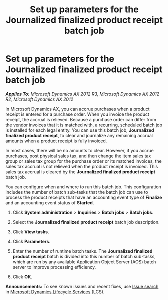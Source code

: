 ﻿---
title: Set up parameters for the Journalized finalized product receipt batch job
TOCTitle: Set up parameters for the Journalized finalized product receipt batch job
ms:assetid: a919e966-c271-4760-b2dd-547fab26a218
ms:mtpsurl: https://technet.microsoft.com/en-us/library/JJ841079(v=AX.60)
ms:contentKeyID: 50406238
ms.date: 05/01/2014
mtps_version: v=AX.60
---

# Set up parameters for the Journalized finalized product receipt batch job 


_**Applies To:** Microsoft Dynamics AX 2012 R3, Microsoft Dynamics AX 2012 R2, Microsoft Dynamics AX 2012_

In Microsoft Dynamics AX, you can accrue purchases when a product receipt is entered for a purchase order. When you invoice the product receipt, the accrual is relieved. Because a purchase order can differ from the vendor invoices that it is matched with, a recurring, scheduled batch job is installed for each legal entity. You can use this batch job, **Journalized finalized product receipt**, to clear and journalize any remaining accrual amounts when a product receipt is fully invoiced.

In most cases, there will be no amounts to clear. However, if you accrue purchases, post physical sales tax, and then change the item sales tax group or sales tax group for the purchase order or its matched invoices, the sales tax accrual is not relieved when the product receipt is invoiced. This sales tax accrual is cleared by the **Journalized finalized product receipt** batch job.

You can configure when and where to run this batch job. This configuration includes the number of batch sub-tasks that the batch job can use to process the product receipts that have an accounting event type of **Finalize** and an accounting event status of **Started**.

1.  Click **System administration** \> **Inquiries** \> **Batch jobs** \> **Batch jobs**.

2.  Select the **Journalized finalized product receipt** batch job description.

3.  Click **View tasks**.

4.  Click **Parameters**.

5.  Enter the number of runtime batch tasks. The **Journalized finalized product receipt** batch is divided into this number of batch sub-tasks, which are run by any available Application Object Server (AOS) batch server to improve processing efficiency.

6.  Click **OK**.

  
**Announcements:** To see known issues and recent fixes, use [Issue search](http://go.microsoft.com/fwlink/?linkid=389258) in [Microsoft Dynamics Lifecycle Services](http://go.microsoft.com/fwlink/?linkid=306505) (LCS).

